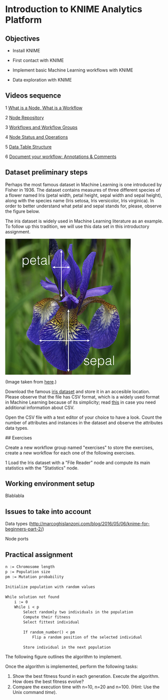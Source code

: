 # Introduction to KNIME Analytics Platform

## Objectives

* Install KNIME

* First contact with KNIME

* Implement basic Machine Learning workflows with KNIME

* Data exploration with KNIME

## Videos sequence

1 [What is a Node, What is a Workflow](https://www.knime.com/knime-introductory-course/chapter1/section2/what-is-a-node-what-is-a-workflow)

2 [Node Repository](https://www.knime.com/knime-introductory-course/chapter1/section2/node-repository)

3 [Workflows and Workflow Groups](https://www.knime.com/knime-introductory-course/chapter1/section3/workflows-and-workflow-groups)

4 [Node Status and Operations](https://www.knime.com/knime-introductory-course/chapter1/section3/node-status-and-operations)

5 [Data Table Structure](https://www.knime.com/knime-introductory-course/chapter1/section3/data-table-structure)

6 [Document your workflow: Annotations & Comments](https://www.knime.com/knime-introductory-course/chapter1/section3/document-your-workflow-annotations-and-comments)

## Dataset preliminary steps

Perhaps the most famous dataset in Machine Learning is one introduced by Fisher in 1936. The dataset contains measures of three different species of a flower named Iris (petal width, petal height, sepal width and sepal height), along with the species name (Iris setosa, Iris versicolor, Iris virginica). In order to better understand what petal and sepal stands for, please, observe the figure below. 

The iris dataset is widely used in Machine Learning literature as an example. To follow up this tradition, we will use this data set in this introductory assignment.

<img align="center" src="iris_petal_sepal.png" width="400">

(Image taken from [here](http://blog.kaggle.com/2015/04/22/scikit-learn-video-3-machine-learning-first-steps-with-the-iris-dataset/).)

Download the famous [iris dataset](iris.csv) and store it in an accesible location. Please observe that the file has CSV format, which is a widely used format in Machine Learning because of its simplicity; read [this](https://en.wikipedia.org/wiki/Comma-separated_values#Example) in case you need additional information about CSV.

Open the CSV file with a text editor of your choice to have a look. Count the number of attributes and instances in the dataset and observe the attributes data types.

## Exercises

Create a new workflow group named "exercises" to store the exercises, create a new workflow for each one of the following exercises.

1 Load the Iris dataset with a "File Reader" node and compute its main statistics with the "Statistics" node.

## Working environment setup

Blablabla

## Issues to take into account

Data types (http://marcoghislanzoni.com/blog/2016/05/06/knime-for-beginners-part-2/)

Node ports

## Practical assignment

```
n := Chromosome length
p := Population size
pm := Mutation probability

Initialize population with random values

While solution not found
	i := 0
	While i < p
		Select randomly two individuals in the population
		Compute their fitness
		Select fittest individual

		If random_number() < pm 
			Flip a random position of the selected individual

		Store individual in the next population

```

The following figure outlines the algorithm to implement.


Once the algorithm is implemented, perform the following tasks:

1. Show the best fitness found in each generation. Execute the algorithm. How does the best fitness evolve?
2. Compare the execution time with n=10, n=20 and n=100. (Hint: Use the Unix command *time*).

